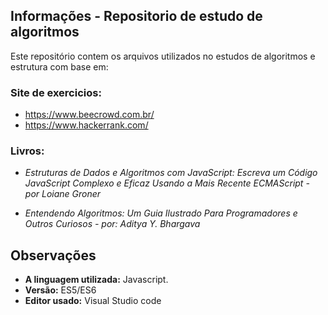 ## Informações - Repositorio de estudo de algoritmos
Este repositório contem os arquivos utilizados no estudos de algoritmos e estrutura com base em: 

### Site de exercicios: 
- https://www.beecrowd.com.br/
- https://www.hackerrank.com/

### Livros: 
- *Estruturas de Dados e Algoritmos com JavaScript: Escreva um Código JavaScript Complexo e Eficaz Usando a Mais Recente ECMAScript - por Loiane Groner*

- *Entendendo Algoritmos: Um Guia Ilustrado Para Programadores e Outros Curiosos - 
por: Aditya Y. Bhargava*

 ## Observações
 
- **A linguagem utilizada:** Javascript.
-  **Versão:** ES5/ES6
- **Editor usado:** Visual Studio code

